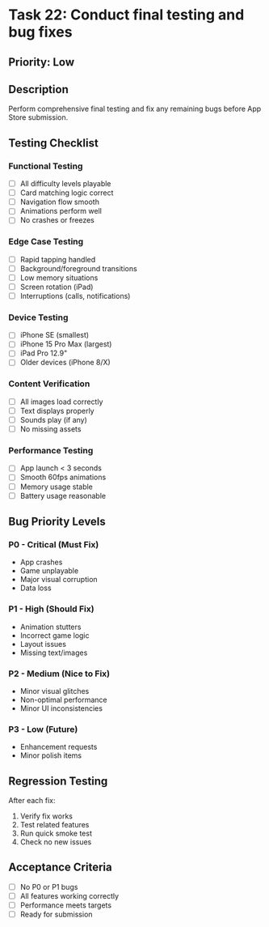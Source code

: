 # Task 22: Conduct final testing and bug fixes

## Priority: Low

## Description
Perform comprehensive final testing and fix any remaining bugs before App Store submission.

## Testing Checklist

### Functional Testing
- [ ] All difficulty levels playable
- [ ] Card matching logic correct
- [ ] Navigation flow smooth
- [ ] Animations perform well
- [ ] No crashes or freezes

### Edge Case Testing
- [ ] Rapid tapping handled
- [ ] Background/foreground transitions
- [ ] Low memory situations
- [ ] Screen rotation (iPad)
- [ ] Interruptions (calls, notifications)

### Device Testing
- [ ] iPhone SE (smallest)
- [ ] iPhone 15 Pro Max (largest)
- [ ] iPad Pro 12.9"
- [ ] Older devices (iPhone 8/X)

### Content Verification
- [ ] All images load correctly
- [ ] Text displays properly
- [ ] Sounds play (if any)
- [ ] No missing assets

### Performance Testing
- [ ] App launch < 3 seconds
- [ ] Smooth 60fps animations
- [ ] Memory usage stable
- [ ] Battery usage reasonable

## Bug Priority Levels

### P0 - Critical (Must Fix)
- App crashes
- Game unplayable
- Major visual corruption
- Data loss

### P1 - High (Should Fix)
- Animation stutters
- Incorrect game logic
- Layout issues
- Missing text/images

### P2 - Medium (Nice to Fix)
- Minor visual glitches
- Non-optimal performance
- Minor UI inconsistencies

### P3 - Low (Future)
- Enhancement requests
- Minor polish items

## Regression Testing
After each fix:
1. Verify fix works
2. Test related features
3. Run quick smoke test
4. Check no new issues

## Acceptance Criteria
- [ ] No P0 or P1 bugs
- [ ] All features working correctly
- [ ] Performance meets targets
- [ ] Ready for submission